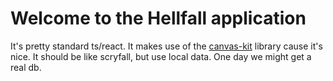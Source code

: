 # Welcome to the Hellfall application
It's pretty standard ts/react. It makes use of the [canvas-kit](https://github.com/Workday/canvas-kit) library cause it's nice.
It should be like scryfall, but use local data. One day we might get a real db.